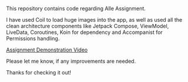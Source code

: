 This repository contains code regarding Alle Assignment.

I have used Coil to load huge images into the app, as well as used all the clean architecture components like Jetpack Compose, ViewModel, LiveData, Coroutines, Koin for dependency and Accompanist for Permissions handling.

[Assignment Demonstration Video](https://drive.google.com/file/d/1IMuV0dFy0mubGuuroRYPpX3qza2_Rp70/view?usp=sharing "Link")

Please let me know, if any improvements are needed.

Thanks for checking it out!
